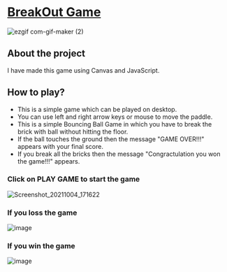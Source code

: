 # [BreakOut Game](https://mitushi-23.github.io/BreakOut/)

![ezgif com-gif-maker (2)](https://user-images.githubusercontent.com/83106116/135847960-ccdabfd1-d9ce-4513-9fba-18c84ea285ca.gif)

## About the project
I have made this game using Canvas and JavaScript.

## How to play?
* This is a simple game which can be played on desktop.
* You can use left and right arrow keys or mouse to move the paddle.
* This is a simple Bouncing Ball Game in which you have to break the brick with ball without hitting the floor.
* If the ball touches the ground then the message "GAME OVER!!!" appears with your final score.
* If you break all the bricks then the message "Congractulation you won the game!!!" appears.

### Click on PLAY GAME to start the game
![Screenshot_20211004_171622](https://user-images.githubusercontent.com/83106116/135846038-db562ddb-7f6d-4d60-b200-d09923751315.png)



### If you loss the game
![image](https://user-images.githubusercontent.com/83106116/135846222-c81ebe64-3d2b-4651-95b4-80b69a5d5185.png)


### If you win the game  
![image](https://user-images.githubusercontent.com/83106116/135846717-d1157fe1-fcb9-40a1-ac8e-73e365589b02.png)

